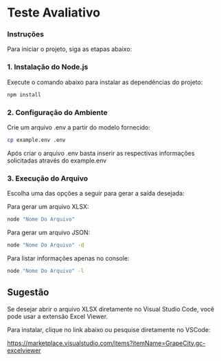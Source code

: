 # Teste Avaliativo

### Instruções

Para iniciar o projeto, siga as etapas abaixo:

### 1. Instalação do Node.js

Execute o comando abaixo para instalar as dependências do projeto:

```bash
npm install
```

### 2. Configuração do Ambiente
Crie um arquivo .env a partir do modelo fornecido:

```bash
cp example.env .env
```
Após criar o arquivo .env basta inserir as respectivas informações solicitadas através do example.env

### 3. Execução do Arquivo
Escolha uma das opções a seguir para gerar a saída desejada:

Para gerar um arquivo XLSX:
```bash
node "Nome Do Arquivo"
```

Para gerar um arquivo JSON:
```bash
node "Nome Do Arquivo" -d
```

Para listar informações apenas no console:
```bash
node "Nome Do Arquivo" -l
```

## Sugestão
Se desejar abrir o arquivo XLSX diretamente no Visual Studio Code, você pode usar a extensão Excel Viewer.

Para instalar, clique no link abaixo ou pesquise diretamente no VSCode:

https://marketplace.visualstudio.com/items?itemName=GrapeCity.gc-excelviewer

